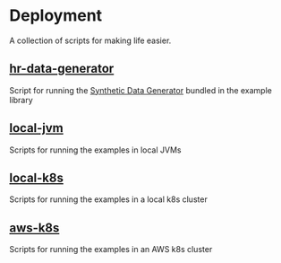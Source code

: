 <!--
 Copyright 2018-2021 Crown Copyright
 
 Licensed under the Apache License, Version 2.0 (the "License");
 you may not use this file except in compliance with the License.
 You may obtain a copy of the License at
 
     http://www.apache.org/licenses/LICENSE-2.0
 
 Unless required by applicable law or agreed to in writing, software
 distributed under the License is distributed on an "AS IS" BASIS,
 WITHOUT WARRANTIES OR CONDITIONS OF ANY KIND, either express or implied.
 See the License for the specific language governing permissions and
 limitations under the License.
-->

# Deployment

A collection of scripts for making life easier.

## [hr-data-generator](../deployment/hr-data-generator)
Script for running the [Synthetic Data Generator](https://github.com/gchq/synthetic-data-generator/blob/main/README.md) bundled in the example library

## [local-jvm](../deployment-jvm/local-jvm/README.md)
Scripts for running the examples in local JVMs

## [local-k8s](local-k8s/README.md)
Scripts for running the examples in a local k8s cluster

## [aws-k8s](aws-k8s/README.md)
Scripts for running the examples in an AWS k8s cluster